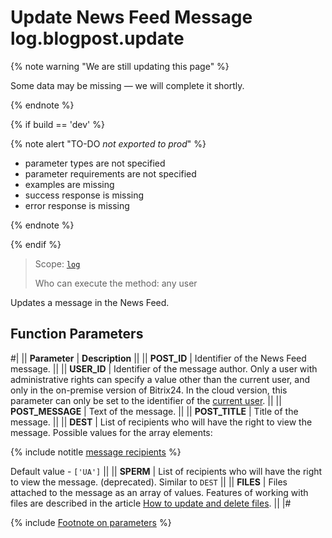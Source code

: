 # Update News Feed Message log.blogpost.update

{% note warning "We are still updating this page" %}

Some data may be missing — we will complete it shortly.

{% endnote %}

{% if build == 'dev' %}

{% note alert "TO-DO _not exported to prod_" %}

- parameter types are not specified
- parameter requirements are not specified
- examples are missing
- success response is missing
- error response is missing
  
{% endnote %}

{% endif %}

> Scope: [`log`](../scopes/permissions.md)
>
> Who can execute the method: any user

Updates a message in the News Feed.

## Function Parameters

#|
|| **Parameter** | **Description** ||
|| **POST_ID** | Identifier of the News Feed message. ||
|| **USER_ID** | Identifier of the message author. Only a user with administrative rights can specify a value other than the current user, and only in the on-premise version of Bitrix24. In the cloud version, this parameter can only be set to the identifier of the [current user](../../settings/how-to-call-rest-api/authorization.md). ||
|| **POST_MESSAGE** | Text of the message. ||
|| **POST_TITLE** | Title of the message. ||
|| **DEST** | List of recipients who will have the right to view the message. Possible values for the array elements:

{% include notitle [message recipients](./_includes/log-recepients.md) %}

Default value - `['UA']`
||
|| **SPERM** | List of recipients who will have the right to view the message. (deprecated). Similar to `DEST` ||
|| **FILES** | Files attached to the message as an array of values. Features of working with files are described in the article [How to update and delete files](../files/how-to-update-files.md). ||
|#

{% include [Footnote on parameters](../../_includes/required.md) %}